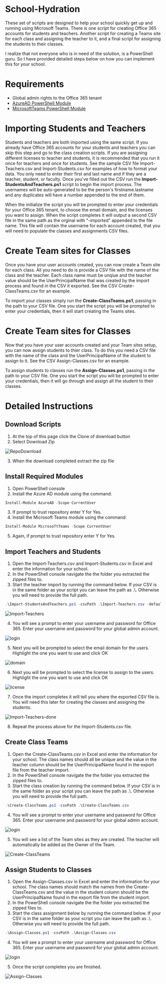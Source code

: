# School-Hydration

These set of scripts are designed to help your school quickly get up and running using Microsoft Teams. There is one script for creating Office 365 accounts for students and teachers. Another script for creating a Teams site for each class and assigning the teacher to it, and a final script for assigning the students to their classes.

I realize that not everyone who is in need of the solution, is a PowerShell guru. So I have provided detailed steps below on how you can implement this for your school.

# Requirements
- Global admin rights to the Office 365 tenant
- [AzureAD PowerShell Module](https://www.powershellgallery.com/packages/AzureAD/2.0.2.4)
- [MicrosoftTeams PowerShell Module](https://www.powershellgallery.com/packages/MicrosoftTeams/1.0.5)

# Importing Students and Teachers

Students and teachers are both imported using the same script. If you already have Office 365 accounts for your students and teachers you can skip this step and go to the class creation scripts. If you are assigning different licenses to teacher and students, it is recommended that you run it once for teachers and once for students. See the sample CSV file Import-Teachers.csv and Import-Students.csv for examples of how to format your data. You only need to enter their first and last name and if they are a teacher, student, or faculty. Once you've filled out the CSV run the **Import-StudentsAndTeachers.ps1** script to begin the import process. The usernames will be auto-generated to be the person's firstname.lastname and any duplicates will have a number appended to the end of them.

When the initialize the script you will be prompted to enter your credentials for your Office 365 tenant, to choose the email domain, and the licenses you want to assign. When the script completes it will output a second CSV file in the same path as the orginal with "-imported" appended to the file name. This file will contain the username for each account created, that you will need to populate the classes and assignments CSV files.

# Create Team sites for Classes

Once you have your user accounts created, you can now create a Team site for each class. All you need to do is provide a CSV file with the name of the class and the teacher. Each class name must be unqiue and the teacher value should be the UserPrincipalName that was created by the import process and found in the CSV it exported. See the CSV Create-ClassTeams.csv for an example. 

To import your classes simply run the **Create-ClassTeams.ps1**, passing in the path to your CSV file. One you start the script you will be prompted to enter your credentials, then it will start creating the Teams sites.

# Create Team sites for Classes

Now that you have your user accounts created and your Team sites setup, you can now assign students to thier class. To do this you need a CSV file with the name of the class and the UserPrincipalName of the student to assign to it. See the CSV Assign-Classes.csv for an example. 

To assign students to classes run the **Assign-Classes.ps1**, passing in the path to your CSV file. One you start the script you will be prompted to enter your credentials, then it will go through and assign all the student to their classes.

# Detailed Instructions

## Download Scripts
1. At the top of this page click the Clone of download button
2. Select Download Zip

![RepoDownload](Screenshots\RepoDownload.png)

3. When the download completed extract the zip file

## Install Required Modules
1. Open PowerShell console
2. Install the Azure AD module using the command:
```powershell
Install-Module AzureAD -Scope CurrentUser
```
3. If prompt to trust repository enter Y for Yes.
4. Install the Microsoft Teams module using the command:
```powershell
Install-Module MicrosoftTeams -Scope CurrentUser
```
5. Again, if prompt to trust repository enter Y for Yes.

## Import Teachers and Students
1. Open the Import-Teachers.csv and Import-Students.csv in Excel and enter the information for your school.
2. In the PowerShell console navigate the the folder you extracted the zipped files to.
3. Start the teacher import by running the command below. If your CSV is in the same folder as your script you can leave the path as .\\. Otherwise you will need to provide the full path.
```powershell
.\Import-StudentsAndTeachers.ps1 -csvPath .\Import-Teachers.csv -defaultPassword 'AStrongPassword'
```

![Import-Teachers](Screenshots\Import-Teachers.PNG)

4. You will see a prompt to enter your username and password for Office 365. Enter your username and password for your global admin account.

![login](Screenshots\login.PNG)

5. Next you will be prompted to select the email domain for the users. Highlight the one you want to use and click OK

![domain](Screenshots\domain.PNG)

6. Next you will be prompted to select the license to assign to the users. Highlight the one you want to use and click OK

![license](Screenshots\license.PNG)

7. Once the import completes it will tell you where the exported CSV file is. You will need this later for creating the classes and assigning the students.

![Import-Teachers-done](Screenshots\Import-Teachers-done.PNG)

8. Repeat the process above for the Import-Students.csv file.

## Create Class Teams

1. Open the Create-ClassTeams.csv in Excel and enter the information for your school. The class names should all be unique and the value in the teacher column should be the UserPrincipalName found in the export file from the teacher import. 
2. In the PowerShell console navigate the the folder you extracted the zipped files to.
3. Start the class creation by running the command below. If your CSV is in the same folder as your script you can leave the path as .\\. Otherwise you will need to provide the full path.
```powershell
.\Create-ClassTeams.ps1 -csvPath .\Create-ClassTeams.csv
```

4. You will see a prompt to enter your username and password for Office 365. Enter your username and password for your global admin account.

![login](Screenshots\login.PNG)

5. You will see a list of the Team sites as they are created. The teacher will automatically be added as the Owner of the Team.


![Create-ClassTeams](Screenshots\Create-ClassTeams.PNG)

## Assign Students to Classes

1. Open the Assign-Classes.csv in Excel and enter the information for your school. The class names should match the names from the Create-ClassTeams.csv and the value in the student column should be the UserPrincipalName found in the export file from the student import. 
2. In the PowerShell console navigate the the folder you extracted the zipped files to.
3. Start the class assignment below by running the command below. If your CSV is in the same folder as your script you can leave the path as .\\. Otherwise you will need to provide the full path.
```powershell
.\Assign-Classes.ps1 -csvPath .\Assign-Classes.csv
```

4. You will see a prompt to enter your username and password for Office 365. Enter your username and password for your global admin account.

![login](Screenshots\login.PNG)

5. Once the script completes you are finished.

![Assign-Classes](Screenshots\Assign-Classes.png)